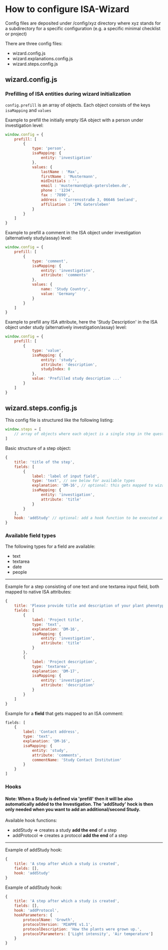 # How to configure ISA-Wizard


Config files are deposited under /config/xyz directory where xyz stands for a subdirectory for a specific configuration (e.g. a specific minimal checklist or project)

There are three config files:

 * wizard.config.js
 * wizard.explanations.config.js
 * wizard.steps.config.js

## wizard.config.js


### Prefilling of ISA entities during wizard initialization

`config.prefill` is an array of objects. Each object consists of the keys `isaMapping` and `values`

Example to prefill the initially empty ISA object with a person under investigation level:

```javascript
window.config = {
    prefill: [
        {
            type: 'person',
            isaMapping: {
                entity: 'investigation'
            },
            values: {
                lastName : 'Max',
                firstName : 'Mustermann',
                midInitials : '',
                email : 'mustermann@ipk-gatersleben.de',
                phone : '1234',
                fax : '7890',
                address : 'Corrensstraße 3, 06646 Seeland',
                affiliation : 'IPK Gatersleben'
            }
        }
    ]
}    
```

Example to prefill a comment in the ISA object under investigation (alternatively study/assay) level:

```javascript
window.config = {
    prefill: [
        {
            type: 'comment',
            isaMapping: {
                entity: 'investigation',
                attribute: 'comments'
            },
            values: {
                name: 'Study Country',
                value: 'Germany'
            }
        }
    ]
} 
```

Example to prefill any ISA attribute, here the 'Study Description' in the ISA object under study (alternatively investigation/assay) level:

```javascript
window.config = {
    prefill: [
        {
            type: 'value',
            isaMapping: {
                entity: 'study',
                attribute: 'description',
                studyIndex: 0
            },
            value: 'Prefilled study description ...'
        }
    ]
}
```

## wizard.steps.config.js

This config file is structured like the following listing:

```javascript
window.steps = [
    // array of objects where each object is a single step in the questionnaire
]
```

Basic structure of a step object:

```javascript
{
    title: 'title of the step',
    fields: [
        {
            label: 'label of input field',
            type: 'text', // see below for available types
            explanation: 'DM-16', // optional: this gets mapped to wizard.explanations.config.js
            isaMapping: {
                entity: 'investigation',
                attribute: 'title'
            }
        }
    ],
    hook: 'addStudy' // optional: add a hook function to be executed after this step 
}
```

### Available field types

The following types for a field are available:

 * text
 * textarea
 * date
 * people

----

Example for a step consisting of one text and one textarea input field, both mapped to native ISA attributes:

```javascript
{
    title: 'Please provide title and description of your plant phenotyping project',
    fields: [
        {
            label: 'Project title',
            type: 'text',
            explanation: 'DM-16',
            isaMapping: {
                entity: 'investigation',
                attribute: 'title'
            }
        },
        {
            label: 'Project description',
            type: 'textarea',
            explanation: 'DM-17',
            isaMapping: {
                entity: 'investigation',
                attribute: 'description'
            }
        }
    ]
}
```

Example for a <b>field</b> that gets mapped to an ISA comment:

```javascript
fields: [
    {
        label: 'Contact address',
        type: 'text',
        explanation: 'DM-16',
        isaMapping: {
            entity: 'study',
            attribute: 'comments',
            commentName: 'Study Contact Institution'
        }
    }
]
```

### Hooks
#### Note: When a Study is defined via 'prefill' then it will be also automatically added to the Investigation. The 'addStudy' hock is then only needed when you want to add an additional/second Study.

Available hook functions:
 * addStudy => creates a study <b>add the end</b> of a step
 * addProtocol => creates a protocol <b>add the end</b> of a step

---

Example of addStudy hook:
```javascript
{
    title: 'A step after which a study is created',
    fields: [],
    hook: 'addStudy' 
}
```

Example of addStudy hook:
```javascript
{
    title: 'A step after which a study is created',
    fields: [],
    hook: 'addProtocol',
    hookParameters: {
        protocolName: 'Growth',
        protocolVersion: 'MIAPPE v1.1',
        protocolDescription: 'How the plants were grown up.',
        protocolParameters: ['Light intensity', 'Air temperature']
    }
}
```